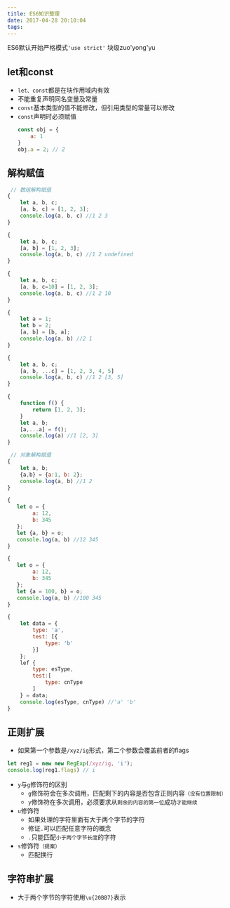 ```yaml
---
title: ES6知识整理
date: 2017-04-28 20:10:04
tags:
---
```



ES6默认开始严格模式`'use strict'`
块级zuo'yong'yu

## let和const

* `let、const`都是在块作用域内有效
* 不能重复声明同名变量及常量
* `const`基本类型的值不能修改，但引用类型的常量可以修改
* `const`声明时必须赋值
	```js
    const obj = {
        a: 1
    }
    obj.a = 2; // 2
    ```
## 解构赋值
```js
 // 数组解构赋值
{
    let a, b, c;
    [a, b, c] = [1, 2, 3];
    console.log(a, b, c) //1 2 3
}

{
    let a, b, c;
    [a, b] = [1, 2, 3];
    console.log(a, b, c) //1 2 undefined
}

{
    let a, b, c;
    [a, b, c=10] = [1, 2, 3];
    console.log(a, b, c) //1 2 10
}

{
    let a = 1;
    let b = 2;
    [a, b] = [b, a];
    console.log(a, b) //2 1
}

{
    let a, b, c;
    [a, b, ...c] = [1, 2, 3, 4, 5]
    console.log(a, b, c) //1 2 [3, 5]
}

{
    function f() {
        return [1, 2, 3];
    }
    let a, b;
    [a,...a] = f();
    console.log(a) //1 [2, 3]
}

 // 对象解构赋值
{
    let a, b;
    {a,b} = {a:1, b: 2};
    console.log(a, b) //1 2
}

{
   let o = {
        a: 12,
        b: 345
   };
   let {a, b} = o;
   console.log(a, b) //12 345
}

{
   let o = {
        a: 12,
        b: 345
   };
   let {a = 100, b} = o;
   console.log(a, b) //100 345
}

{
    let data = {
        type: 'a',
        test: [{
            type: 'b'
        }]
    };
    lef {
        type: esType,
        test:[
            type: cnType
        ]
    } = data;
    console.log(esType, cnType) //'a' 'b'
}


```

## 正则扩展

* 如果第一个参数是`/xyz/ig`形式，第二个参数会覆盖前者的flags
```js
let reg1 = new new RegExp(/xyz/ig, 'i');
console.log(reg1.flags) // i
```

* `y`与`g`修饰符的区别
	* `g`修饰符会在多次调用，匹配剩下的内容是否包含正则内容`（没有位置限制）`
	* `y`修饰符在多次调用，必须要求从`剩余的内容的第一位`成功`才能继续`
* `u`修饰符
	*  如果处理的字符里面有大于两个字节的字符
	*  修证`.`可以匹配任意字符的概念
	*  `.`只能匹配`小于两个字节长度`的字符
* `s`修饰符`（提案）`
	*  匹配换行  

## 字符串扩展

* 大于两个字节的字符使用`\u{20BB7}`表示
